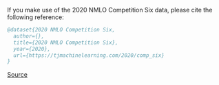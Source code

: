 If you make use of the 2020 NMLO Competition Six data, please cite the following reference:

``` bibtex 
@dataset{2020 NMLO Competition Six,
  author={},
  title={2020 NMLO Competition Six},
  year={2020},
  url={https://tjmachinelearning.com/2020/comp_six}
}
```

[Source](https://tjmachinelearning.com/2020/comp_six)